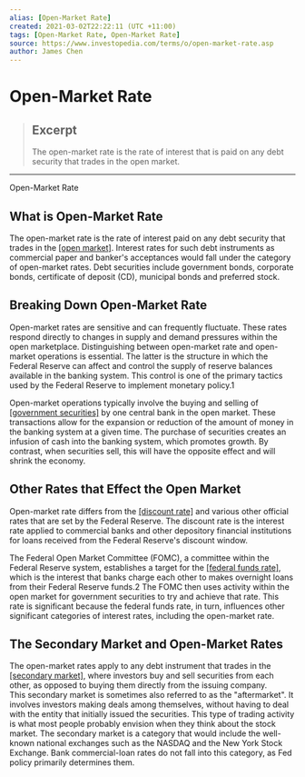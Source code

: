 ```yaml
---
alias: [Open-Market Rate]
created: 2021-03-02T22:22:11 (UTC +11:00)
tags: [Open-Market Rate, Open-Market Rate]
source: https://www.investopedia.com/terms/o/open-market-rate.asp
author: James Chen
---
```


# Open-Market Rate

> ## Excerpt
> The open-market rate is the rate of interest that is paid on any debt security that trades in the open market.

---

Open-Market Rate
## What is Open-Market Rate

The open-market rate is the rate of interest paid on any debt security that trades in the [[open market]](https://www.investopedia.com/terms/o/open-market.asp). Interest rates for such debt instruments as commercial paper and banker's acceptances would fall under the category of open-market rates. Debt securities include government bonds, corporate bonds, certificate of deposit (CD), municipal bonds and preferred stock.

## Breaking Down Open-Market Rate

Open-market rates are sensitive and can frequently fluctuate. These rates respond directly to changes in supply and demand pressures within the open marketplace. Distinguishing between open-market rate and open-market operations is essential. The latter is the structure in which the Federal Reserve can affect and control the supply of reserve balances available in the banking system. This control is one of the primary tactics used by the Federal Reserve to implement monetary policy.1 

Open-market operations typically involve the buying and selling of [[government securities]](https://www.investopedia.com/terms/g/governmentsecurity.asp) by one central bank in the open market. These transactions allow for the expansion or reduction of the amount of money in the banking system at a given time. The purchase of securities creates an infusion of cash into the banking system, which promotes growth. By contrast, when securities sell, this will have the opposite effect and will shrink the economy.

## Other Rates that Effect the Open Market

Open-market rate differs from the [[discount rate]](https://www.investopedia.com/terms/d/discountrate.asp) and various other official rates that are set by the Federal Reserve. The discount rate is the interest rate applied to commercial banks and other depository financial institutions for loans received from the Federal Reserve's discount window.

The Federal Open Market Committee (FOMC), a committee within the Federal Reserve system, establishes a target for the [[federal funds rate]](https://www.investopedia.com/terms/f/federalfundsrate.asp), which is the interest that banks charge each other to makes overnight loans from their Federal Reserve funds.2 The FOMC then uses activity within the open market for government securities to try and achieve that rate. This rate is significant because the federal funds rate, in turn, influences other significant categories of interest rates, including the open-market rate.

## The Secondary Market and Open-Market Rates

The open-market rates apply to any debt instrument that trades in the [[secondary market]](https://www.investopedia.com/terms/s/secondarymarket.asp), where investors buy and sell securities from each other, as opposed to buying them directly from the issuing company. This secondary market is sometimes also referred to as the "aftermarket". It involves investors making deals among themselves, without having to deal with the entity that initially issued the securities. This type of trading activity is what most people probably envision when they think about the stock market. The secondary market is a category that would include the well-known national exchanges such as the NASDAQ and the New York Stock Exchange. Bank commercial-loan rates do not fall into this category, as Fed policy primarily determines them.
